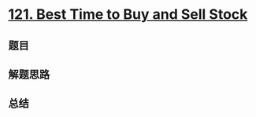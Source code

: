 # [121. Best Time to Buy and Sell Stock](https://leetcode.com/problems/best-time-to-buy-and-sell-stock/)

## 题目


## 解题思路


## 总结


